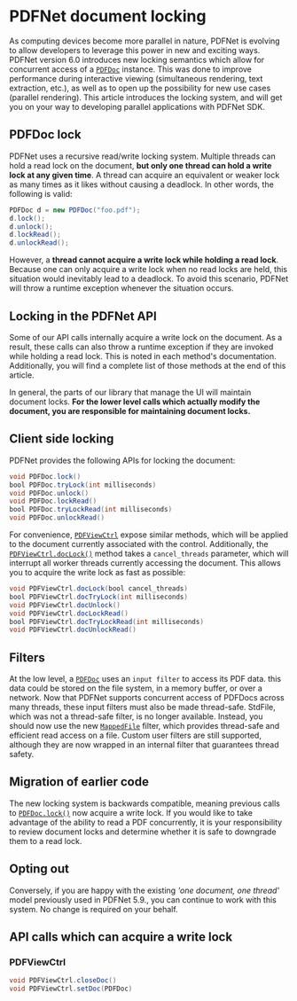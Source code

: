# PDFNet document locking

As computing devices become more parallel in nature, PDFNet is evolving to allow developers to leverage this power in new and exciting ways. PDFNet version 6.0 introduces new locking semantics which allow for concurrent access of a [`PDFDoc`](https://www.pdftron.com/pdfnet/mobile/docs/Android/pdfnet/javadoc/reference/com/pdftron/pdf/PDFDoc.html) instance. This was done to improve performance during interactive viewing (simultaneous rendering, text extraction, etc.), as well as to open up the possibility for new use cases (parallel rendering). This article introduces the locking system, and will get you on your way to developing parallel applications with PDFNet SDK.

## PDFDoc lock

PDFNet uses a recursive read/write locking system. Multiple threads can hold a read lock on the document, **but only one thread can hold a write lock at any given time**. A thread can acquire an equivalent or weaker lock as many times as it likes without causing a deadlock. In other words, the following is valid:

```java
PDFDoc d = new PDFDoc("foo.pdf");
d.lock();
d.unlock();
d.lockRead();
d.unlockRead();
```

However, a **thread cannot acquire a write lock while holding a read lock**. Because one can only acquire a write lock when no read locks are held, this situation would inevitably lead to a deadlock. To avoid this scenario, PDFNet will throw a runtime exception whenever the situation occurs.

## Locking in the PDFNet API

Some of our API calls internally acquire a write lock on the document. As a result, these calls can also throw a runtime exception if they are invoked while holding a read lock. This is noted in each method's documentation. Additionally, you will find a complete list of those methods at the end of this article.

In general, the parts of our library that manage the UI will maintain document locks. **For the lower level calls which actually modify the document, you are responsible for maintaining document locks.**

## Client side locking

PDFNet provides the following APIs for locking the document:

```java
void PDFDoc.lock()
bool PDFDoc.tryLock(int milliseconds)
void PDFDoc.unlock()
void PDFDoc.lockRead()
bool PDFDoc.tryLockRead(int milliseconds)
void PDFDoc.unlockRead()
```

For convenience, [`PDFViewCtrl`](http://www.pdftron.com/pdfnet/mobile/docs/Android/pdfnet/javadoc/reference/com/pdftron/pdf/PDFViewCtrl.html) expose similar methods, which will be applied to the document currently associated with the control. Additionally, the [`PDFViewCtrl.docLock()`](https://www.pdftron.com/pdfnet/mobile/docs/Android/pdfnet/javadoc/reference/com/pdftron/pdf/PDFViewCtrl.html#docLock(boolean)) method takes a `cancel_threads` parameter, which will interrupt all worker threads currently accessing the document. This allows you to acquire the write lock as fast as possible:

```java
void PDFViewCtrl.docLock(bool cancel_threads)
bool PDFViewCtrl.docTryLock(int milliseconds)
void PDFViewCtrl.docUnlock()
void PDFViewCtrl.docLockRead()
bool PDFViewCtrl.docTryLockRead(int milliseconds)
void PDFViewCtrl.docUnlockRead()
```

## Filters

At the low level, a [`PDFDoc`](https://www.pdftron.com/pdfnet/mobile/docs/Android/pdfnet/javadoc/reference/com/pdftron/pdf/PDFDoc.html) uses an `input filter` to access its PDF data. this data could be stored on the file system, in a memory buffer, or over a network. Now that PDFNet supports concurrent access of PDFDocs across many threads, these input filters must also be made thread-safe. StdFile, which was not a thread-safe filter, is no longer available. Instead, you should now use the new [`MappedFile`](https://www.pdftron.com/pdfnet/mobile/docs/Android/pdfnet/javadoc/reference/com/pdftron/filters/MappedFile.html) filter, which provides thread-safe and efficient read access on a file. Custom user filters are still supported, although they are now wrapped in an internal filter that guarantees thread safety.

## Migration of earlier code

The new locking system is backwards compatible, meaning previous calls to [`PDFDoc.lock()`](https://www.pdftron.com/pdfnet/mobile/docs/Android/pdfnet/javadoc/reference/com/pdftron/pdf/PDFDoc.html#lock()) now acquire a write lock. If you would like to take advantage of the ability to read a PDF concurrently, it is your responsibility to review document locks and determine whether it is safe to downgrade them to a read lock.

## Opting out

Conversely, if you are happy with the existing *'one document, one thread'* model previously used in PDFNet 5.9., you can continue to work with this system. No change is required on your behalf.

## API calls which can acquire a write lock

### PDFViewCtrl
```java
void PDFViewCtrl.closeDoc()
void PDFViewCtrl.setDoc(PDFDoc)
```
